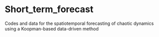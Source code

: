 # Short_term_forecast
Codes and data for the spatiotemporal forecasting of chaotic dynamics using a Koopman-based data-driven method
